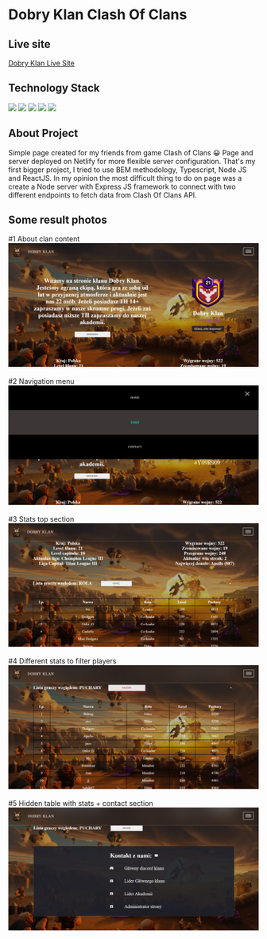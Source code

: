# Dobry Klan Clash Of Clans

## Live site

<a href="https://dobry-klan.netlify.app/">Dobry Klan Live Site</a>

## Technology Stack

<img src="https://img.shields.io/badge/React-%2320232a.svg?style=for-the-badge&logo=react&logoColor=%2361DAFB" />
<img src="https://img.shields.io/badge/BEM-%2320232a.svg?style=for-the-badge" />
<img src="https://img.shields.io/badge/Node.js-%2320232a.svg?style=for-the-badge&logo=node.js&logoColor=%339933" />
<img src="https://img.shields.io/badge/TypeScript-%2320232a.svg?style=for-the-badge&logo=typescript&logoColor=%3178C6" />
<img  src="https://img.shields.io/badge/Express.js-%2320232a.svg?style=for-the-badge&logo=express&logoColor=%white"/>

## About Project

Simple page created for my friends from game Clash of Clans :grinning: Page and server deployed on Netlify for
more flexible server configuration. That's my first bigger project, I tried to use BEM methodology, Typescript, Node JS
and ReactJS. In my opinion the most difficult thing to do on page was a create a Node server with Express JS framework to connect with
two different endpoints to fetch data from Clash Of Clans API.

## Some result photos

#1 About clan content
<img src="./public/result1.png" />
<br /> <br />
#2 Navigation menu
<img src="./public/result2.png" />
<br /> <br />
#3 Stats top section
<img src="./public/result3.png" />
<br /> <br />
#4 Different stats to filter players
<img src="./public/result4.png" />
<br /> <br />
#5 Hidden table with stats + contact section
<img src="./public/result5.png" />
